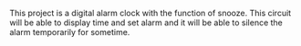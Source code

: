 This project is a digital alarm clock with the function of snooze. This circuit will be able to display time and set alarm and it will be able to silence the alarm temporarily for sometime.
